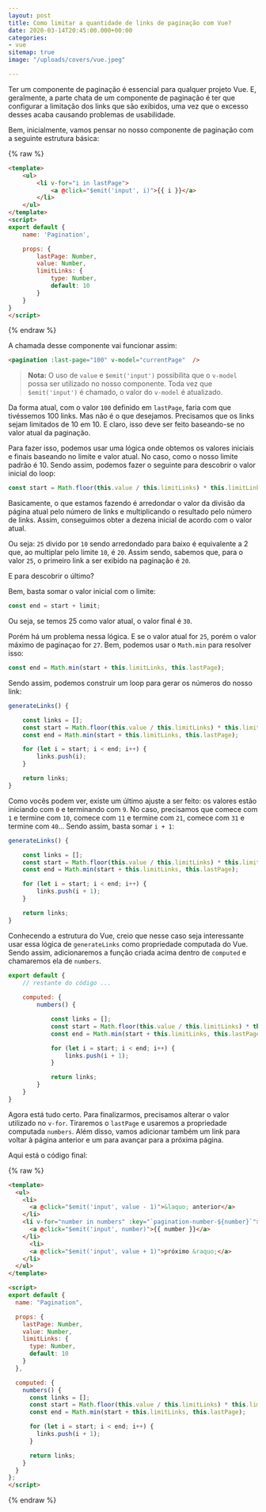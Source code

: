 ```yaml
---
layout: post
title: Como limitar a quantidade de links de paginação com Vue?
date: 2020-03-14T20:45:00.000+00:00
categories:
- vue
sitemap: true
image: "/uploads/covers/vue.jpeg"

---
```

Ter um componente de paginação é essencial para qualquer projeto Vue. E, geralmente, a parte chata de um componente de paginação é ter que configurar a limitação dos links que são exibidos, uma vez que o excesso desses acaba causando problemas de usabilidade. 

Bem, inicialmente, vamos pensar  no nosso componente de paginação com a seguinte estrutura básica:

{% raw %}
```html
<template>
    <ul>
        <li v-for="i in lastPage">
            <a @click="$emit('input', i)">{{ i }}</a>
        </li>
    </ul>
</template>
<script>
export default {
    name: 'Pagination',

    props: {
        lastPage: Number,
        value: Number,
        limitLinks: {
            type: Number,
            default: 10
        }
    }
}
</script>
```
{% endraw %}

A chamada desse componente vai funcionar assim:

```html
<pagination :last-page="100" v-model="currentPage"  />
```

> **Nota:** O uso de `value` e `$emit('input')` possibilita que o `v-model` possa ser utilizado no nosso componente. Toda vez que `$emit('input')` é chamado, o valor do `v-model` é atualizado.

Da forma atual, com o valor `100` definido em `lastPage`, faria com que tivéssemos 100 links. Mas não é o que desejamos. Precisamos que os links sejam limitados de 10 em 10. E claro, isso deve ser feito baseando-se no valor atual da paginação.

Para fazer isso, podemos usar uma lógica onde obtemos os valores iniciais e finais baseando no limite e valor atual.
No caso, como o nosso limite padrão é 10. Sendo assim, podemos fazer o seguinte para descobrir o valor inicial do loop:

```javascript
const start = Math.floor(this.value / this.limitLinks) * this.limitLinks;
```

Basicamente, o que estamos fazendo é arredondar o valor da divisão da página atual pelo número de links e multiplicando o resultado pelo número de links. Assim, conseguimos obter a dezena inicial de acordo com o valor atual.

Ou seja: `25` divido por `10` sendo arredondado para baixo é equivalente a 2 que, ao multiplar pelo limite `10`, é `20`. 
Assim sendo, sabemos que, para o valor `25`, o primeiro link a ser exibido na paginação é `20`.

E para descobrir o último?

Bem, basta somar o valor inicial com o limite:

```javascript
const end = start + limit;
```
Ou seja, se temos 25 como valor atual, o valor final é `30`.

Porém há um problema nessa lógica. E se o valor atual for `25`, porém o valor máximo de paginaçao for `27`. 
Bem, podemos usar o `Math.min` para resolver isso:

```javascript
const end = Math.min(start + this.limitLinks, this.lastPage);
```

Sendo assim, podemos construir um loop para gerar os números do nosso link:

```javascript
generateLinks() {

    const links = [];
    const start = Math.floor(this.value / this.limitLinks) * this.limitLinks;
    const end = Math.min(start + this.limitLinks, this.lastPage);

    for (let i = start; i < end; i++) {
        links.push(i);
    }

    return links;
}
```

Como vocês podem ver, existe um último ajuste a ser feito: os valores estão iniciando com `0` e terminando com `9`. No caso, precisamos que comece com `1` e termine com `10`, comece com `11` e termine com `21`, comece com `31` e termine com `40`...
Sendo assim, basta somar `i + 1`:


```javascript
generateLinks() {

    const links = [];
    const start = Math.floor(this.value / this.limitLinks) * this.limitLinks;
    const end = Math.min(start + this.limitLinks, this.lastPage);

    for (let i = start; i < end; i++) {
        links.push(i + 1);
    }

    return links;
}
```

<ins class="adsbygoogle"
     style="display:block; text-align:center;"
     data-ad-layout="in-article"
     data-ad-format="fluid"
     data-ad-client="ca-pub-4119206527475379"
     data-ad-slot="9977497686"></ins>
<script>
     (adsbygoogle = window.adsbygoogle || []).push({});
</script>


Conhecendo a estrutura do Vue, creio que nesse caso seja interessante usar essa lógica de `generateLinks` como propriedade computada do Vue. Sendo assim, adicionaremos a função criada acima dentro de `computed` e chamaremos ela de `numbers`.

```javascript
export default {
    // restante do código ...
    
    computed: {
        numbers() {

            const links = [];
            const start = Math.floor(this.value / this.limitLinks) * this.limitLinks;
            const end = Math.min(start + this.limitLinks, this.lastPage);

            for (let i = start; i < end; i++) {
                links.push(i + 1);
            }

            return links;
        }       
    }
}
```

Agora está tudo certo. Para finalizarmos, precisamos alterar o valor utilizado no `v-for`. Tiraremos o `lastPage` e usaremos a propriedade computada `numbers`. 
Além disso, vamos adicionar também um link para voltar à página anterior e um para avançar para a próxima página. 

Aqui está o código final:

{% raw %}
```html
<template>
  <ul>
    <li>
      <a @click="$emit('input', value - 1)">&laquo; anterior</a>
    </li>
    <li v-for="number in numbers" :key="`pagination-number-${number}`">
      <a @click="$emit('input', number)">{{ number }}</a>
    </li>
      <li>
      <a @click="$emit('input', value + 1)">próximo &raquo;</a>
    </li>
  </ul>
</template>

<script>
export default {
  name: "Pagination",

  props: {
    lastPage: Number,
    value: Number,
    limitLinks: {
      type: Number,
      default: 10
    }
  },

  computed: {
    numbers() {
      const links = [];
      const start = Math.floor(this.value / this.limitLinks) * this.limitLinks;
      const end = Math.min(start + this.limitLinks, this.lastPage);

      for (let i = start; i < end; i++) {
        links.push(i + 1);
      }

      return links;
    }
  }
};
</script>
```
{% endraw %}